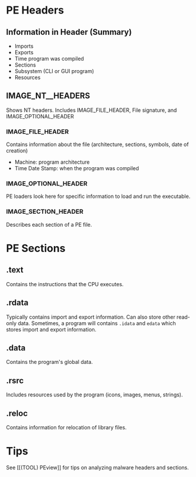 
# PE Headers

## Information in Header (Summary)
- Imports
- Exports
- Time program was compiled
- Sections
- Subsystem (CLI or GUI program)
- Resources

## IMAGE_NT__HEADERS
Shows NT headers. Includes IMAGE_FILE_HEADER, File signature, and IMAGE_OPTIONAL_HEADER
### IMAGE_FILE_HEADER
Contains information about the file (architecture, sections, symbols, date of creation)
- Machine: program architecture
- Time Date Stamp: when the program was compiled
### IMAGE_OPTIONAL_HEADER
PE loaders look here for specific information to load and run the executable. 
### IMAGE_SECTION_HEADER
Describes each section of a PE file.


# PE Sections
## .text
Contains the instructions that the CPU executes. 

## .rdata
Typically contains import and export information. 
Can also store other read-only data.
Sometimes, a program will contains `.idata` and `edata` which stores import and export information.

## .data
Contains the program's global data.

## .rsrc
Includes resources used by the program (icons, images, menus, strings). 

## .reloc
Contains information for relocation of library files. 

# Tips
See [[(TOOL) PEview]] for tips on analyzing malware headers and sections.